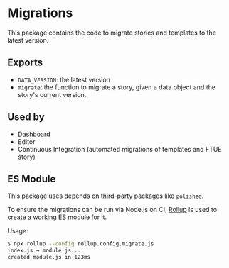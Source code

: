 # Migrations

This package contains the code to migrate stories and templates to the latest version.

## Exports

* `DATA_VERSION`: the latest version
* `migrate`: the function to migrate a story, given a data object and the story's current version. 

## Used by

* Dashboard
* Editor
* Continuous Integration (automated migrations of templates and FTUE story)

## ES Module

This package uses depends on third-party packages like [`polished`](https://www.npmjs.com/package/polished).

To ensure the migrations can be run via Node.js on CI, [Rollup](https://rollupjs.org/guide/en/) is used to create a working ES module for it.

Usage:

```bash
$ npx rollup --config rollup.config.migrate.js
index.js → module.js...
created module.js in 123ms
```
